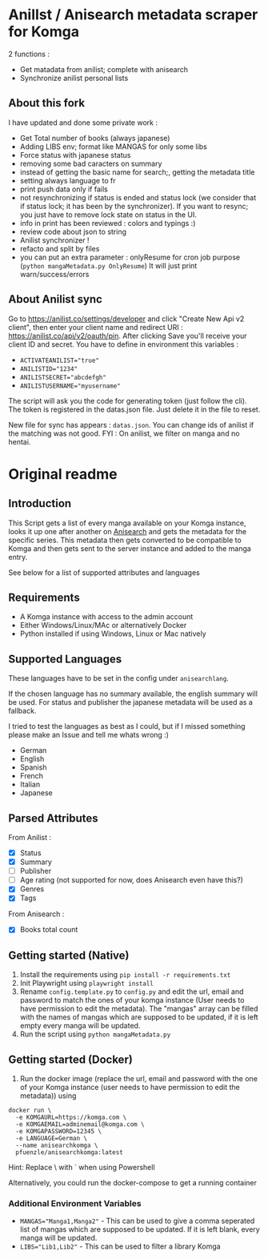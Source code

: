 # AnilIst / Anisearch metadata scraper for Komga

2 functions : 
- Get matadata from anilist; complete with anisearch
- Synchronize anilist personal lists

## About this fork

I have updated and done some private work :

- Get Total number of books (always japanese)
- Adding LIBS env; format like MANGAS for only some libs
- Force status with japanese status
- removing some bad caracters on summary
- instead of getting the basic name for search;, getting the metadata title
- setting always language to fr
- print push data only if fails
- not resynchronizing if status is ended and status lock (we consider that if status lock; it has been by the synchronizer). If you want to resync; you just have to remove lock state on status in the UI.
- info in print has been reviewed : colors and typings :)
- review code about json to string
- Anilist synchronizer !
- refacto and split by files
- you can put an extra parameter : onlyResume for cron job purpose (`python mangaMetadata.py OnlyResume`) It will just print warn/success/errors

## About Anilist sync

Go to https://anilist.co/settings/developer and click "Create New Api v2 client", then enter your client name and redirect URI : https://anilist.co/api/v2/oauth/pin. After clicking Save you'll receive your client ID and secret.
You have to define in environment this variables :

- `ACTIVATEANILIST="true"`
- `ANILISTID="1234"`
- `ANILISTSECRET="abcdefgh"`
- `ANILISTUSERNAME="myusername"`

The script will ask you the code for generating token (just follow the cli).
The token is registered in the datas.json file. Just delete it in the file to reset.

New file for sync has appears : `datas.json`. You can change ids of anilist if the matching was not good.
FYI : On anilist, we filter on manga and no hentai.

# Original readme

## Introduction

This Script gets a list of every manga available on your Komga instance,
looks it up one after another on [Anisearch](https://www.anisearch.com/) and gets the metadata for the specific series.
This metadata then gets converted to be compatible to Komga and then gets sent to the server instance and added to the manga entry.

See below for a list of supported attributes and languages

## Requirements

- A Komga instance with access to the admin account
- Either Windows/Linux/MAc or alternatively Docker
- Python installed if using Windows, Linux or Mac natively

## Supported Languages

These languages have to be set in the config under `anisearchlang`.

If the chosen language has no summary available, the english summary will be used.
For status and publisher the japanese metadata will be used as a fallback.

I tried to test the languages as best as I could, but if I missed something please make an Issue and tell me whats wrong :)

- German
- English
- Spanish
- French
- Italian
- Japanese

## Parsed Attributes

From Anilist :

- [x] Status
- [x] Summary
- [ ] Publisher
- [ ] Age rating (not supported for now, does Anisearch even have this?)
- [x] Genres
- [x] Tags

From Anisearch :

- [x] Books total count


## Getting started (Native)

1. Install the requirements using `pip install -r requirements.txt`
2. Init Playwright using `playwright install`
3. Rename `config.template.py` to `config.py` and edit the url, email and password to match the ones of your komga instance (User needs to have permission to edit the metadata).
   The "mangas" array can be filled with the names of mangas which are supposed to be updated, if it is left empty every manga will be updated.
4. Run the script using `python mangaMetadata.py`

## Getting started (Docker)

1. Run the docker image (replace the url, email and password with the one of your Komga instance (user needs to have permission to edit the metadata)) using

```
docker run \
  -e KOMGAURL=https://komga.com \
  -e KOMGAEMAIL=adminemail@komga.com \
  -e KOMGAPASSWORD=12345 \
  -e LANGUAGE=German \
  --name anisearchkomga \
  pfuenzle/anisearchkomga:latest
```

Hint: Replace \ with ` when using Powershell

Alternatively, you could run the docker-compose to get a running container

### Additional Environment Variables

- `MANGAS="Manga1,Manga2"` - This can be used to give a comma seperated list of mangas which are supposed to be updated. If it is left blank, every manga will be updated.
- `LIBS="Lib1,Lib2"` - This can be used to filter a library Komga

